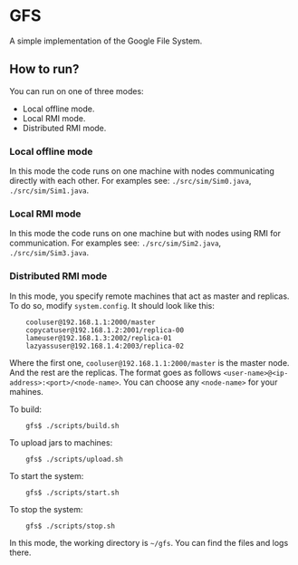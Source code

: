 # GFS

A simple implementation of the Google File System.

## How to run?

You can run on one of three modes:
* Local offline mode.
* Local RMI mode.
* Distributed RMI mode.

### Local offline mode

In this mode the code runs on one machine with nodes communicating directly
with each other. For examples see: `./src/sim/Sim0.java`,
`./src/sim/Sim1.java`.

### Local RMI mode

In this mode the code runs on one machine but with nodes using RMI for
communication. For examples see: `./src/sim/Sim2.java`, `./src/sim/Sim3.java`.

### Distributed RMI mode

In this mode, you specify remote machines that act as master and replicas. To
do so, modify `system.config`. It should look like this:

        cooluser@192.168.1.1:2000/master
        copycatuser@192.168.1.2:2001/replica-00
        lameuser@192.168.1.3:2002/replica-01
        lazyassuser@192.168.1.4:2003/replica-02

Where the first one, `cooluser@192.168.1.1:2000/master` is the master node. And
the rest are the replicas. The format goes as follows
`<user-name>@<ip-address>:<port>/<node-name>`. You can choose any `<node-name>`
for your mahines.

To build:

        gfs$ ./scripts/build.sh

To upload jars to machines:

        gfs$ ./scripts/upload.sh

To start the system:

        gfs$ ./scripts/start.sh

To stop the system:

        gfs$ ./scripts/stop.sh

In this mode, the working directory is `~/gfs`. You can find the files and logs
there.
